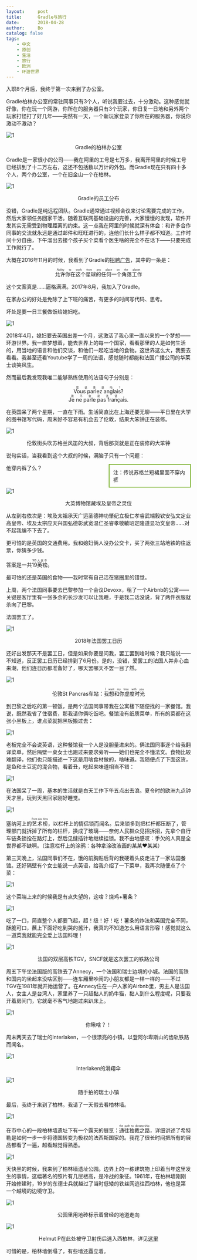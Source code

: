 ```yaml
---
layout:     post
title:      Gradle与旅行
date:       2018-04-28
author:     Bo 
catalog: false
tags:
    - 中文
    - 原创
    - 生活
    - 旅行
    - 欧洲
    - 环游世界
---
```


入职8个月后，我终于第一次来到了办公室。

Gradle柏林办公室的常驻同事只有3个人，听说我要过去，十分激动。这种感觉就好像，你在玩一个网游，你所在的服务器只有3个玩家，你日复一日地和另外两个玩家打怪打了好几年——突然有一天，一个新玩家登录了你所在的服务器，你说你激动不激动？

![1](/img/gradle-office.jpg)

<center>Gradle的柏林办公室</center>

Gradle是一家很小的公司——我在阿里的工号是七万多，我离开阿里的时候工号已经排到了十二万左右，这还不包括数以万计的外包。而Gradle现在只有四十多个人，两个办公室，一个在旧金山一个在柏林。

![1](/img/timezone.jpg)

<center>Gradle的员工分布</center>

没错，Gradle是纯远程团队。Gradle通常通过视频会议来讨论需要完成的工作，然后大家领任务回家干活。随着互联网基础设施的完善，大家慢慢的发现，软件开发其实无需受到物理距离的约束。这一点我在阿里的时候就深有体会：和许多合作同事的交流就永远是通过邮件和旺旺进行的，连他们长什么样子都不知道。工作时间十分自由，下午溜出去接个孩子买个菜看个医生啥的完全不在话下——只要完成工作就行了。

大概在2016年11月的时候，我看到了Gradle的[招聘广告](https://boards.greenhouse.io/gradle/jobs/85251#.WuNlydPwY8w)，其中的一条是：

<center><ruby>允许你在这个星球的任何一个角落工作<rt>Ability to work from any place on the planet</rt></ruby></center>

这个文案真是……逼格满满。2017年8月，我加入了Gradle。

在家办公的好处是免除了上下班的痛苦，有更多的时间写代码、思考。

坏处是要一日三餐做饭给媳妇吃。

![1](/img/juewang.jpg)

2018年4月，媳妇要去英国出差一个月，这激活了我心里一直以来的一个梦想——环游世界。我一直梦想着，能去世界上的每一个国家，看看那里的人是如何生活的，用当地的语言和他们交谈，和他们一起吃当地的食物。这世界这么大，我要去看看。我甚至还看Youtube学了一周的法语，感觉随时都能和法国广播公司的华莱士谈笑风生。

然而最后我发现我唯二能够熟练使用的法语句子分别是：

<center><ruby>Vous parlez anglais?<rt>您说英语吗？</rt></ruby></center>

<center><ruby>Je ne parle pas français.<rt>我不会说法语。</rt></ruby></center>

在英国呆了两个星期，一直在下雨。生活简直比在上海还要无聊——平日里在大学的图书馆写代码，周末好不容易有机会去了伦敦，结果大笨钟正在装修。

![1](/img/london.jpg)

<center>伦敦街头吹苏格兰风笛的大叔，背后那货就是正在装修的大笨钟</center>

说句实话，当我看到这个大叔的时候，满脑子只有一个问题：

<div style="float:right; right: 0px; width: 200px ; border: 2px solid #73AD21; padding: 10px">注：传说苏格兰短裙里面不穿内裤</div>

他穿内裤了么？

<br>

![1](/img/lingwei.jpg)

<center>大英博物馆藏埃及皇帝之灵位</center>

从左到右依次是：埃及太祖承天广运圣德神功肇纪立极仁孝睿武端毅钦安弘文定业高皇帝、埃及太宗应天兴国弘德彰武宽温仁圣睿孝敬敏昭定隆道显功文皇帝……对不起我编不下去了。

更可怕的是英国的交通费用。我和媳妇俩人没办公交卡，买了两张三站地铁的往返票，你猜多少钱。

答案是一共<ruby>19英镑<rt>165人民币</rt></ruby>。

最可怕的还是英国的食物——我时常有自己活在猪圈里的错觉。

上周，两个法国同事要去巴黎参加一个会议Devoxx，租了一个Airbnb的公寓——关键是客厅里有一张多余的长沙发可以让我睡，于是我二话没说，背了两件衣服就杀向了巴黎。

法国罢工了。

![1](/img/strike.jpg)

<center>2018年法国罢工日历</center>

还好出发那天不是罢工日，但是如果你要是问我，罢工罢到啥时候？我只能说——不知道，反正罢工日历已经排到了6月份。是的，没错，爱罢工的法国人并非心血来潮，他们连日历都准备好了，哪天罢哪天不罢一目了然。

![1](/img/travelwithyou.jpg)

<center>伦敦St Pancras车站：<ruby>我想和你虚度时光<rt>I want my time with you</rt></ruby></center>

到巴黎之后吃的第一顿饭，是两个法国同事带我在公寓楼下随便找的一家餐馆。我说，既然我省了住宿费，那我请你俩吃饭吧。餐馆没有纸质菜单，所有的菜都在这张小黑板上，谁点菜就把黑板搬过去：

![1](/img/menu.jpg)

老板完全不会说英语，这种餐馆我一个人是没胆量进来的。俩法国同事逐个给我翻译菜单，然后隔壁一桌女士也跑过来要求旁听——她们也完全不懂法文。食物比较难翻译，他们也只能描述一下这是用啥食材做的，啥味道。我随便点了下面这货，是鱼和土豆泥的混合物，看着丑，吃起来味道相当不错：

![1](/img/dinner.jpg)

在法国呆了一周，基本的生活就是白天工作下午五点出去浪。夏令时的欧洲九点钟天才黑，玩到天黑回家刚好睡觉。

![1](/img/artbridge.jpg)

塞纳河上的<ruby>艺术桥<rt>Pont des Arts</rt></ruby>，以栏杆上的情侣锁而闻名。后来锁多到把栏杆都压断了，管理部门就拆掉了所有的栏杆，换成了玻璃——奈何人民群众见招拆招，先拿个自行车链条锁拴在路灯上，然后见缝插针地继续挂锁。我不由地感叹：手欠的人真是全世界都不缺啊。（注意栏杆上的涂鸦：各种拿涂改液画的某某❤某某）

第三天晚上，法国同事们不在，饿的前胸贴后背的我硬着头皮走进了一家法国餐馆。还好隔壁有个女士能说一点英语，给我介绍了一下菜单，我再次随便点了个菜：

![1](/img/chip.jpg)

这个菜端上来的时候我是有点失望的，这啥？烧鸡+薯条？

![1](/img/tear.jpg)

吃了一口，简直整个人都要飞起，超！级！好！吃！薯条的炸法和英国完全不同，酥脆可口，蘸上下面好吃到哭的酱汁，我真的不知道怎么用语言形容！感觉就这么一道菜我就能完全爱上法国料理！

![1](/img/tgv.jpg)

<center>法国的双层高铁TGV，SNCF就是这次罢工的铁路公司</center>

周五下午坐法国版的高铁去了Annecy，一个法国和瑞士边境的小城。法国的高铁和国内的坐起来没啥区别——连车厢里吵闹的小朋友都是一样一样的——不过TGV在1981年就开始运营了。在Annecy住在一户人家的Airbnb里，男主人是法国人，女主人是台湾人，家里养了一只超黏人的奶牛猫，黏人到什么程度呢，只要我开着房间门，它就毫不客气地跑过来趴床上。

![1](/img/cat.jpg)

<center>你瞅啥？！</center>

周末两天去了瑞士的Interlaken，一个很漂亮的小镇，以登阿尔卑斯山的齿轨铁路而闻名。

![1](/img/para.jpg)

<center>Interlaken的滑翔伞</center>

![1](/img/sw.jpg)

<center>随手拍的瑞士小镇</center>

最后，我终于来到了柏林。我请了一天假去看柏林墙。

![1](/img/dictatorship.jpg)

在市中心的一段柏林墙遗址下有一个露天的展览：<ruby>通往独裁之路<rt>the path to dictatorship</rt></ruby>，详细讲述了希特勒是如何一步一步将德国转变为极权的法西斯国家的。我花了很长时间把所有的展品都看了一遍，越看越觉得熟悉。

![1](/img/1961.jpg)

天快黑的时候，我来到了柏林墙遗址公园。边界上的一栋建筑物上印着当年这里发生的事情，这幅著名的照片有几层楼高，是冷战的象征。1961年，在柏林墙刚刚开始修建时，19岁的东德士兵就越过了当时低矮的铁丝网逃往西柏林，他也是第一个越境的边境守卫。

![1](/img/tunnel.jpg)

<center>公园里用地砖标示着曾经的地道走向</center>

![1](/img/A318.jpg)

<center>Helmut P在此处被守卫射伤后逃入西柏林，详见<a href="http://berliner-mauer.mobi/ereignismarken.html?&L=1&map=168&number=18&cHash=24fa94ebfbda1cb58e8615cbec6e034c">这里</a></center>

可惜的是，柏林墙倒塌了，有些墙还矗立着。